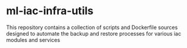 # ml-iac-infra-utils
This repository contains a collection of scripts and Dockerfile sources designed to automate the backup and restore processes for various iac modules and services
